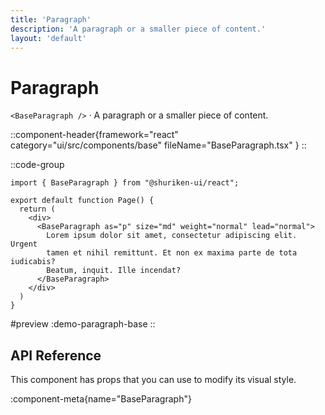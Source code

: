 ```yaml
---
title: 'Paragraph'
description: 'A paragraph or a smaller piece of content.'
layout: 'default'
---
```


# Paragraph

`<BaseParagraph />` · A paragraph or a smaller piece of content.

::component-header{framework="react" category="ui/src/components/base" fileName="BaseParagraph.tsx" }
::

::code-group

```tsx [DemoParagraphBase.tsx]
import { BaseParagraph } from "@shuriken-ui/react";

export default function Page() {
  return (
    <div>
      <BaseParagraph as="p" size="md" weight="normal" lead="normal">
        Lorem ipsum dolor sit amet, consectetur adipiscing elit. Urgent 
        tamen et nihil remittunt. Et non ex maxima parte de tota iudicabis? 
        Beatum, inquit. Ille incendat?
      </BaseParagraph>
    </div>
  )
}
```

#preview
:demo-paragraph-base
::

## API Reference

This component has props that you can use to modify its visual style.

:component-meta{name="BaseParagraph"}
